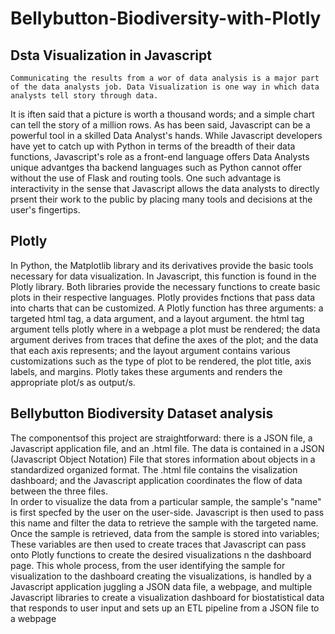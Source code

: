 # Bellybutton-Biodiversity-with-Plotly

## Dsta Visualization in Javascript
    Communicating the results from a wor of data analysis is a major part of the data analysts job. Data Visualization is one way in which data analysts tell story through data.
It is iften said that a picture is worth a thousand words; 
and a simple chart can tell the story of a million rows. As has been said, Javascript can be a powerful tool in a skilled Data Analyst's hands. 
While Javascript developers have yet to catch up with Python in terms of the breadth of their data functions, Javascript's role as a front-end language offers Data Analysts unique advantges tha backend languages such as Python cannot offer without the use of Flask and routing tools. 
One such advantage is interactivity in the sense that Javascript allows the data analysts to directly prsent their work to the public by placing many tools and decisions at the user's fingertips. 

## Plotly
In Python, the Matplotlib library and its derivatives provide the basic tools necessary for data visualization. In Javascript, this function
is found in the Plotly library. Both libraries provide the necessary functions to create basic plots in their respective languages. Plotly provides fnctions that pass data into charts that can be customized. A Plotly function has three arguments: a targeted html tag, a data argument, and a layout argument. 
the html tag argument tells plotly where in a webpage a plot must be rendered; the data argument derives from traces that define the axes of the plot; and the data that each axis represents; and the layout argument contains various customizations such as the type of plot to be rendered, the plot title, axis labels, and margins. 
Plotly takes these arguments and renders the appropriate plot/s as output/s. 

## Bellybutton Biodiversity Dataset analysis
The componentsof this project are straightforward: there is a JSON file, a Javascript application file, and an .html file.  The data is contained in a JSON (Javascript Object Notation) File that stores information about objects in a standardized organized format.
The .html file contains the visalization dashboard; and the Javascript application coordinates the flow of data between the three files.  
In order to visualize the data from a particular sample, the sample's "name" is first specfed by the user on the user-side. Javascript is then used to pass this name and filter the data to retrieve the sample with the targeted name. 
Once the sample is retrieved, data from the sample is stored into variables; These variables are then used to create traces that Javascript can pass onto Plotly functions to create the desired visualizations n the dashboard page. This whole process, 
from the user identifying the sample for visualization to the dashboard creating the visualizations, is handled by a Javascript application juggling a JSON data file, a webpage, and multiple Javascript libraries to create a visualization dashboard for biostatistical data that responds to user input and sets up an ETL 
pipeline from a JSON file to a webpage




